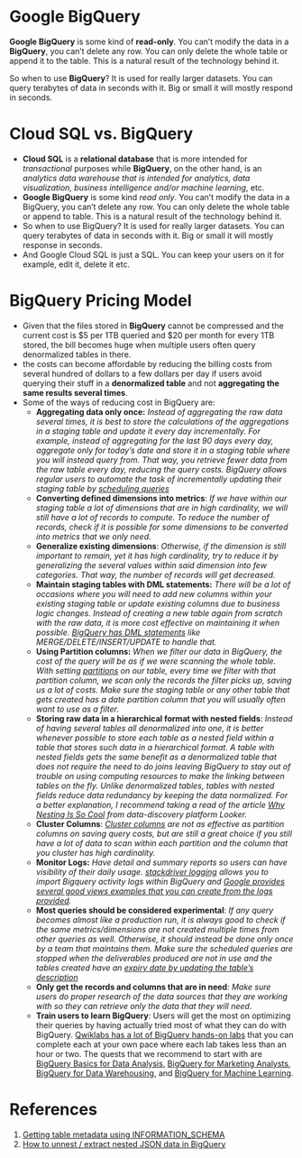 # Google BigQuery
__Google BigQuery__ is some kind of __read-only__. You can’t modify the data in a __BigQuery__, you can’t delete any row. You can only delete the whole table or append it to the table. This is a natural result of the technology behind it.

So when to use __BigQuery__? It is used for really larger datasets. You can query terabytes of data in seconds with it. Big or small it will mostly respond in seconds.

# Cloud SQL vs. BigQuery
- __Cloud SQL__ is a __relational database__ that is more intended for _transactional_ purposes while __BigQuery__, on the other hand, is an _analytics data warehouse that is intended for analytics, data visualization, business intelligence and/or machine learning_, etc.
- __Google BigQuery__ is some kind _read only_. You can’t modify the data in a BigQuery, you can’t delete any row. You can only delete the whole table or append to table. This is a natural result of the technology behind it.
- So when to use BigQuery? It is used for really larger datasets. You can query terabytes of data in seconds with it. Big or small it will mostly response in seconds.
- And Google Cloud SQL is just a SQL. You can keep your users on it for example, edit it, delete it etc.


# BigQuery Pricing Model
* Given that the files stored in __BigQuery__ cannot be compressed and the current cost is $5 per 1TB queried and $20 per month for every 1TB stored, the bill becomes huge when multiple users often query denormalized tables in there.
* the costs can become affordable by reducing the billing costs from several hundred of dollars to a few dollars per day if users avoid querying their stuff in a __denormalized table__ and not __aggregating the same results several times__.
* Some of the ways of reducing cost in BigQuery are:
    - __Aggregating data only once:__ _Instead of aggregating the raw data several times, it is best to store the calculations of the aggregations in a staging table and update it every day incrementally. For example, instead of aggregating for the last 90 days every day, aggregate only for today’s date and store it in a staging table where you will instead query from. That way, you retrieve fewer data from the raw table every day, reducing the query costs. BigQuery allows regular users to automate the task of incrementally updating their staging table by [scheduling queries](https://cloud.google.com/bigquery/docs/scheduling-queries)_
    - __Converting defined dimensions into metrics__: _If we have within our staging table a lot of dimensions that are in high cardinality, we will still have a lot of records to compute. To reduce the number of records, check if it is possible for some dimensions to be converted into metrics that we only need._
    - __Generalize existing dimensions__: _Otherwise, if the dimension is still important to remain, yet it has high cardinality, try to reduce it by generalizing the several values within said dimension into few categories. That way, the number of records will get decreased._
    - __Maintain staging tables with DML statements:__ _There will be a lot of occasions where you will need to add new columns within your existing staging table or update existing columns due to business logic changes. Instead of creating a new table again from scratch with the raw data, it is more cost effective on maintaining it when possible. [BigQuery has DML statements](https://cloud.google.com/bigquery/docs/reference/standard-sql/dml-syntax) like MERGE/DELETE/INSERT/UPDATE to handle that._
    - __Using Partition columns:__ _When we filter our data in BigQuery, the cost of the query will be as if we were scanning the whole table. With setting [partitions](https://cloud.google.com/bigquery/docs/partitioned-tables) on our table, every time we filter with that partition column, we scan only the records the filter picks up, saving us a lot of costs. Make sure the staging table or any other table that gets created has a date partition column that you will usually often want to use as a filter._
    - __Storing raw data in a hierarchical format with nested fields__: _Instead of having several tables all denormalized into one, it is better whenever possible to store each table as a nested field within a table that stores such data in a hierarchical format. A table with nested fields gets the same benefit as a denormalized table that does not require the need to do joins leaving BigQuery to stay out of trouble on using computing resources to make the linking between tables on the fly. Unlike denormalized tables, tables with nested fields reduce data redundancy by keeping the data normalized. For a better explanation, I recommend taking a read of the article [Why Nesting Is So Cool](https://looker.com/blog/why-nesting-is-so-cool) from data-discovery platform Looker._
    - __Cluster Columns__: _[Cluster columns](https://cloud.google.com/bigquery/docs/clustered-tables) are not as effective as partition columns on saving query costs, but are still a great choice if you still have a lot of data to scan within each partition and the column that you cluster has high cardinality._
    - __Monitor Logs:__ _Have detail and summary reports so users can have visibility of their daily usage. [stackdriver logging](https://cloud.google.com/logging/docs/) allows you to import Bigquery activity logs within BigQuery and [Google provides several good views examples that you can create from the logs provided](https://cloud.google.com/bigquery/docs/reference/auditlogs/#querying-exported-logs)._
    - __Most queries should be considered experimental__: _If any query becomes almost like a production run, it is always good to check if the same metrics/dimensions are not created multiple times from other queries as well. Otherwise, it should instead be done only once by a team that maintains them. Make sure the scheduled queries are stopped when the deliverables produced are not in use and the tables created have an [expiry date by updating the table’s description](https://cloud.google.com/bigquery/docs/managing-tables#updating_a_tables_description)_
    - __Only get the records and columns that are in need__: _Make sure users do proper research of the data sources that they are working with so they can retrieve only the data that they will need._
    - __Train users to learn BigQuery__: Users will get the most on optimizing their queries by having actually tried most of what they can do with BigQuery. [Qwiklabs has a lot of BigQuery hands-on labs](https://www.qwiklabs.com/catalog?keywords=bigquery) that you can complete each at your own pace where each lab takes less than an hour or two. The quests that we recommend to start with are [BigQuery Basics for Data Analysis](https://google.qwiklabs.com/quests/69), [BigQuery for Marketing Analysts](https://google.qwiklabs.com/quests/70), [BigQuery for Data Warehousing](https://google.qwiklabs.com/quests/68), and [BigQuery for Machine Learning](https://google.qwiklabs.com/quests/71).

# References
1. [Getting table metadata using INFORMATION_SCHEMA](https://cloud.google.com/bigquery/docs/information-schema-tables)
2. [How to unnest / extract nested JSON data in BigQuery](https://www.holistics.io/blog/how-to-extract-nested-or-array-json-in-bigquery/)